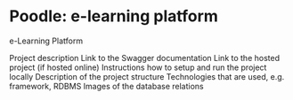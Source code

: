 # Poodle: e-learning platform

e-Learning Platform

Project description
Link to the Swagger documentation
Link to the hosted project (if hosted online)
Instructions how to setup and run the project locally
Description of the project structure
Technologies that are used, e.g. framework, RDBMS
Images of the database relations